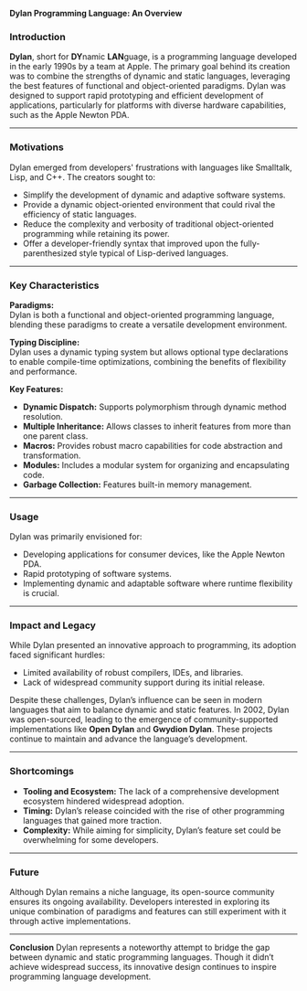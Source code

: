 **Dylan Programming Language: An Overview**

### Introduction
**Dylan**, short for **DY**namic **LAN**guage, is a programming language developed in the early 1990s by a team at Apple. The primary goal behind its creation was to combine the strengths of dynamic and static languages, leveraging the best features of functional and object-oriented paradigms. Dylan was designed to support rapid prototyping and efficient development of applications, particularly for platforms with diverse hardware capabilities, such as the Apple Newton PDA.

---

### Motivations
Dylan emerged from developers' frustrations with languages like Smalltalk, Lisp, and C++. The creators sought to:

- Simplify the development of dynamic and adaptive software systems.
- Provide a dynamic object-oriented environment that could rival the efficiency of static languages.
- Reduce the complexity and verbosity of traditional object-oriented programming while retaining its power.
- Offer a developer-friendly syntax that improved upon the fully-parenthesized style typical of Lisp-derived languages.

---

### Key Characteristics
**Paradigms:**  
Dylan is both a functional and object-oriented programming language, blending these paradigms to create a versatile development environment.

**Typing Discipline:**  
Dylan uses a dynamic typing system but allows optional type declarations to enable compile-time optimizations, combining the benefits of flexibility and performance.

**Key Features:**
- **Dynamic Dispatch:** Supports polymorphism through dynamic method resolution.
- **Multiple Inheritance:** Allows classes to inherit features from more than one parent class.
- **Macros:** Provides robust macro capabilities for code abstraction and transformation.
- **Modules:** Includes a modular system for organizing and encapsulating code.
- **Garbage Collection:** Features built-in memory management.

---

### Usage
Dylan was primarily envisioned for:
- Developing applications for consumer devices, like the Apple Newton PDA.
- Rapid prototyping of software systems.
- Implementing dynamic and adaptable software where runtime flexibility is crucial.

---

### Impact and Legacy
While Dylan presented an innovative approach to programming, its adoption faced significant hurdles:
- Limited availability of robust compilers, IDEs, and libraries.
- Lack of widespread community support during its initial release.

Despite these challenges, Dylan’s influence can be seen in modern languages that aim to balance dynamic and static features. In 2002, Dylan was open-sourced, leading to the emergence of community-supported implementations like **Open Dylan** and **Gwydion Dylan**. These projects continue to maintain and advance the language’s development.

---

### Shortcomings
- **Tooling and Ecosystem:** The lack of a comprehensive development ecosystem hindered widespread adoption.
- **Timing:** Dylan’s release coincided with the rise of other programming languages that gained more traction.
- **Complexity:** While aiming for simplicity, Dylan’s feature set could be overwhelming for some developers.

---

### Future
Although Dylan remains a niche language, its open-source community ensures its ongoing availability. Developers interested in exploring its unique combination of paradigms and features can still experiment with it through active implementations.

---

**Conclusion**
Dylan represents a noteworthy attempt to bridge the gap between dynamic and static programming languages. Though it didn’t achieve widespread success, its innovative design continues to inspire programming language development.